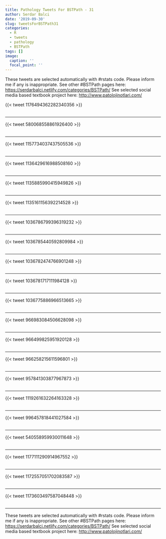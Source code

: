 ```yaml
---
title: Pathology Tweets For BSTPath - 31
author: Serdar Balci
date: '2019-09-30'
slug: tweetsForBSTPath31
categories:
  - R
  - tweets
  - pathology
  - BSTPath
tags: []
image:
  caption: ''
  focal_point: ''
---
```



These tweets are selected automatically with #rstats code. Please inform me if any is inappropriate.
See other #BSTPath pages here: https://serdarbalci.netlify.com/categories/BSTPath/ 
See selected social media based textbook project here: http://www.patolojinotlari.com/

{{< tweet 1176494362282340356 >}}
<br>
<br>
<hr>
{{< tweet 580068558861926400 >}}
<br>
<br>
<hr>
{{< tweet 1157734037437505536 >}}
<br>
<br>
<hr>
{{< tweet 1136429616988508160 >}}
<br>
<br>
<hr>
{{< tweet 1135885990415949826 >}}
<br>
<br>
<hr>
{{< tweet 1135161156392214528 >}}
<br>
<br>
<hr>
{{< tweet 1036786799396319232 >}}
<br>
<br>
<hr>
{{< tweet 1036785440592809984 >}}
<br>
<br>
<hr>
{{< tweet 1036782474766901248 >}}
<br>
<br>
<hr>
{{< tweet 1036781717111984128 >}}
<br>
<br>
<hr>
{{< tweet 1036775886966513665 >}}
<br>
<br>
<hr>
{{< tweet 966983084506628098 >}}
<br>
<br>
<hr>
{{< tweet 966499825951920128 >}}
<br>
<br>
<hr>
{{< tweet 966258215611596801 >}}
<br>
<br>
<hr>
{{< tweet 957841303877967873 >}}
<br>
<br>
<hr>
{{< tweet 1119261632264163328 >}}
<br>
<br>
<hr>
{{< tweet 996457818441027584 >}}
<br>
<br>
<hr>
{{< tweet 540558959930011648 >}}
<br>
<br>
<hr>
{{< tweet 1177111290914967552 >}}
<br>
<br>
<hr>
{{< tweet 1172557051702083587 >}}
<br>
<br>
<hr>
{{< tweet 1173603497587048448 >}}
<br>
<br>
<hr>


These tweets are selected automatically with #rstats code. Please inform me if any is inappropriate.
See other #BSTPath pages here: https://serdarbalci.netlify.com/categories/BSTPath/ 
See selected social media based textbook project here: http://www.patolojinotlari.com/
